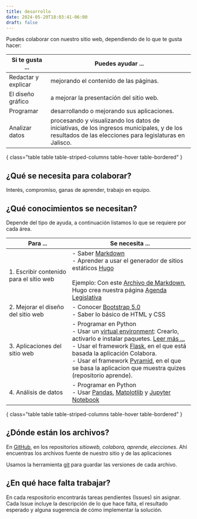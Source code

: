 ```yaml
---
title: desarrollo
date: 2024-05-20T18:03:41-06:00
draft: false
---
```


Puedes colaborar con nuestro sitio web, dependiendo de lo que te gusta
hacer:

| Si te gusta ...                          | Puedes ayudar ...             |
| ---------------------------------------- | ----------------------------- |
| Redactar y explicar                      |  mejorando el contenido de las páginas.      |
| El diseño gráfico                        |  a mejorar la presentación del sitio web.    |
| Programar                                |  desarrollando o mejorando sus aplicaciones. |
| Analizar datos                           |  procesando y visualizando los datos de iniciativas, de los ingresos municipales, y de los resultados de las elecciones para legislaturas en Jalisco. |
{ class="table table table-striped-columns table-hover table-bordered" }

## ¿Qué se necesita para colaborar?

Interés, compromiso, ganas de aprender, trabajo en equipo.

## ¿Qué conocimientos se necesitan?

Depende del tipo de ayuda, a continuación listamos lo que se requiere
por cada área.

| Para ...                                 | Se necesita ...               |
| ---------------------------------------- | ------------------------------|
| 1. Escribir contenido para el sitio web  | - Saber [Markdown](https://es.wikipedia.org/wiki/Markdown)<br>- Aprender a usar el generador de sitios estáticos [Hugo](https://gohugo.io/)<br><br> Ejemplo: Con este [Archivo de Markdown](https://github.com/siguealcongreso/sitioweb/raw/main/content/monitoreo/agenda-legislativa-lxiii.md), Hugo crea nuestra página [Agenda Legislativa](/monitoreo/agenda-legislativa-lxiii/) |
| 2. Mejorar el diseño del sitio web       | - Conocer [Bootstrap 5.0](https://getbootstrap.com/docs/5.0/getting-started/introduction/)<br>- Saber lo básico de HTML y CSS |
| 3. Aplicaciones del sitio web            | - Programar en Python<br>- Usar un [virtual environment](https://docs.python.org/3/glossary.html#term-virtual-environment): Crearlo, activarlo e instalar paquetes. [Leer más ...](https://docs.python.org/3/library/venv.html#module-venv)<br>- Usar el framework [Flask](flask.palletsprojects.com/), en el que está basada la aplicación Colabora.<br>- Usar el framework [Pyramid](https://trypyramid.com/), en el que se basa la aplicacion que muestra quizes (repositorio aprende). |
| 4. Análisis de datos                     | - Programar en Python<br>- Usar [Pandas](https://pandas.pydata.org/),  [Matplotlib](https://matplotlib.org/) y [Jupyter Notebook](https://jupyter-notebook.readthedocs.io/en/latest/)
{ class="table table table-striped-columns table-hover table-bordered" }


## ¿Dónde están los archivos?

En [GitHub](https://github.com/siguealcongreso), en los repositorios
*sitioweb, colabora, aprende, elecciones*.  Ahí encuentras los
archivos fuente de nuestro sitio y de las aplicaciones

Usamos la herramienta [git](https://git-scm.com/) para guardar las
versiones de cada archivo.

## ¿En qué hace falta trabajar?

En cada respositorio encontrarás tareas pendientes (Issues) sin
asignar. Cada Issue incluye la descripción de lo que hace falta, el
resultado esperado y alguna sugerencia de cómo implementar la
solución.
